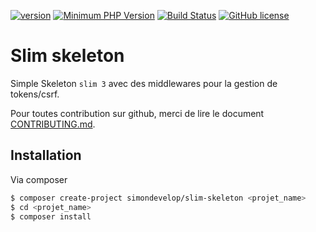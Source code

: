 [![version](https://img.shields.io/badge/Version-1.4-brightgreen.svg)](https://github.com/SimonDevelop/slim-skeleton/releases/tag/1.4)
[![Minimum PHP Version](https://img.shields.io/badge/php-%3E%3D%205.5-8892BF.svg)](https://php.net/)
[![Build Status](https://travis-ci.org/SimonDevelop/slim-skeleton.svg?branch=master)](https://travis-ci.org/SimonDevelop/slim-skeleton)
[![GitHub license](https://img.shields.io/badge/License-MIT-blue.svg)](https://github.com/SimonDevelop/slim-skeleton/blob/master/LICENSE)
# Slim skeleton

Simple Skeleton `slim 3` avec des middlewares pour la gestion de tokens/csrf.

Pour toutes contribution sur github, merci de lire le document [CONTRIBUTING.md](https://github.com/SimonDevelop/slim-skeleton/blob/master/CONTRIBUTING.md).

## Installation

Via composer

``` bash
$ composer create-project simondevelop/slim-skeleton <projet_name>
$ cd <projet_name>
$ composer install
```

